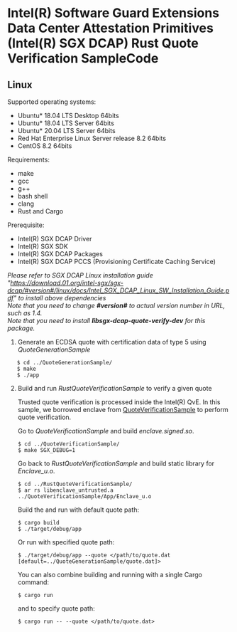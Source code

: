 Intel(R) Software Guard Extensions Data Center Attestation Primitives (Intel(R) SGX DCAP) Rust Quote Verification SampleCode
================================================

## Linux
Supported operating systems:
* Ubuntu* 18.04 LTS Desktop 64bits
* Ubuntu* 18.04 LTS Server 64bits
* Ubuntu* 20.04 LTS Server 64bits
* Red Hat Enterprise Linux Server release 8.2 64bits
* CentOS 8.2 64bits

Requirements:
* make
* gcc
* g++
* bash shell
* clang
* Rust and Cargo

Prerequisite:
* Intel(R) SGX DCAP Driver
* Intel(R) SGX SDK
* Intel(R) SGX DCAP Packages
* Intel(R) SGX DCAP PCCS (Provisioning Certificate Caching Service)

*Please refer to SGX DCAP Linux installation guide "https://download.01.org/intel-sgx/sgx-dcap/#version#/linux/docs/Intel_SGX_DCAP_Linux_SW_Installation_Guide.pdf" to install above dependencies*<br/>
*Note that you need to change **\#version\#** to actual version number in URL, such as 1.4.*<br/>
*Note that you need to install **libsgx-dcap-quote-verify-dev** for this package.*

1. Generate an ECDSA quote with certification data of type 5 using *QuoteGenerationSample*
```
   $ cd ../QuoteGenerationSample/
   $ make
   $ ./app
```

2. Build and run *RustQuoteVerificationSample* to verify a given quote

   Trusted quote verification is processed inside the Intel(R) QvE. In this sample, we borrowed enclave from [QuoteVerificationSample](../QuoteVerificationSample) to perform quote verification.

   Go to *QuoteVerificationSample* and build *enclave.signed.so*. 
   ```
   $ cd ../QuoteVerificationSample/
   $ make SGX_DEBUG=1
   ```

   Go back to *RustQuoteVerificationSample* and build static library for *Enclave_u.o*.
   ```
   $ cd ../RustQuoteVerificationSample/
   $ ar rs libenclave_untrusted.a ../QuoteVerificationSample/App/Enclave_u.o
   ```

   
   Build the and run with default quote path:
   ```
   $ cargo build
   $ ./target/debug/app
   ```

   Or run with specified quote path:

   ```
   $ ./target/debug/app --quote </path/to/quote.dat [default=../QuoteGenerationSample/quote.dat]>
   ```
   You can also combine building and running with a single Cargo command:
   ```
   $ cargo run
   ```
   and to specify quote path:
   ```
   $ cargo run -- --quote </path/to/quote.dat>
   ```

